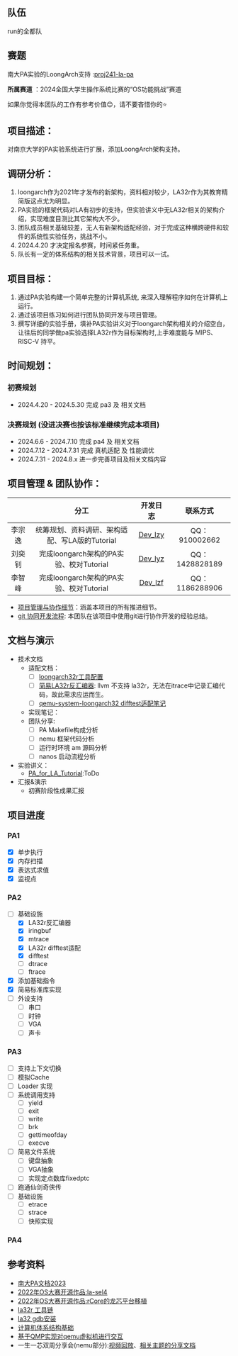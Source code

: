 ## 队伍
run的全都队
## 赛题

南大PA实验的LoongArch支持 :[proj241-la-pa](https://github.com/oscomp/proj241-la-pa)

**所属赛道** ：2024全国大学生操作系统比赛的“OS功能挑战”赛道

如果你觉得本团队的工作有参考价值😊，请不要吝惜你的⭐

## 项目描述：
对南京大学的PA实验系统进行扩展，添加LoongArch架构支持。

## 调研分析：
1. loongarch作为2021年才发布的新架构，资料相对较少，LA32r作为其教育精简版这点尤为明显。
2. PA实验的框架代码对LA有初步的支持，但实验讲义中无LA32r相关的架构介绍，实现难度目测比其它架构大不少。
3. 团队成员相关基础较差，无人有新架构适配经验，对于完成这种横跨硬件和软件的系统性实验任务，挑战不小。
4. 2024.4.20 才决定报名参赛，时间紧任务重。
5. 队长有一定的体系结构的相关技术背景，项目可以一试。

## 项目目标：
1. 通过PA实验构建一个简单完整的计算机系统, 来深入理解程序如何在计算机上运行。
2. 通过该项目练习如何进行团队协同开发与项目管理。
3. 撰写详细的实验手册，填补PA实验讲义对于loongarch架构相关的介绍空白，让往后的同学做pa实验选择LA32r作为目标架构时,上手难度能与 MIPS、RISC-V 持平。

## 时间规划：
### 初赛规划
- 2024.4.20 - 2024.5.30 完成 pa3 及 相关文档
### 决赛规划 (没进决赛也按该标准继续完成本项目)
- 2024.6.6  - 2024.7.10 完成 pa4 及 相关文档
- 2024.7.12 - 2024.7.31 完成 真机适配 及 性能调优
- 2024.7.31 - 2024.8.x  进一步完善项目及相关文档内容

## 项目管理 & 团队协作：
|        | 分工 | 开发日志 | 联系方式 |
| :----: | :-----: | :----: | :------: |
| 李宗逸 | 统筹规划、资料调研、架构适配、写LA版的Tutorial | [Dev_lzy](https://github.com/yifeianyi/proj241-PA_for_LA/wiki/Dev_lzy) | QQ：910002662 |
| 刘奕钊 | 完成loongarch架构的PA实验、校对Tutorial | [Dev_lyz](https://github.com/lemonsuqing/proj241-PA_for_LA/wiki/Dev_lyz) | QQ：1428828189 |
| 李智峰 | 完成loongarch架构的PA实验、校对Tutorial | [Dev_lzf](https://github.com/LiZhiFeng1111111/proj241-PA_for_LA/wiki/Dev_lzf) | QQ：1186288906          |



- [项目管理与协作细节](https://hxu6i1coj1.feishu.cn/base/WWjRbUz3taGa0UsBuEycoVapngk?table=tbl6xudDrnehQGnQ&view=veweOItODk)：涵盖本项目的所有推进细节。
- [git 协同开发流程](): 本团队在该项目中使用git进行协作开发的经验总结。

## 文档与演示
- 技术文档
  - 适配文档：
    - [ ] [loongarch32r工具配置]()
    - [ ] [简易LA32r反汇编器](): llvm 不支持 la32r，无法在itrace中记录汇编代码，故此需求应运而生。
    - [ ] [qemu-system-loongarch32 difftest适配笔记]()
  - 实现笔记：
  - 团队分享:
    - [ ] PA Makefile构成分析
    - [ ] nemu 框架代码分析
    - [ ] 运行时环境 am 源码分析
    - [ ] nanos 启动流程分析
- 实验讲义：
  - [PA_for_LA_Tutorial](NULL):ToDo
- 汇报&演示
  - 初赛阶段性成果汇报

## 项目进度

### PA1
- [x] 单步执行
- [x] 内存扫描
- [x] 表达式求值
- [x] 监视点

### PA2
- [ ] 基础设施
  - [x] LA32r反汇编器
  - [x] iringbuf
  - [x] mtrace
  - [x] LA32r difftest适配
  - [x] difftest
  - [ ] dtrace
  - [ ] ftrace
- [x] 添加基础指令
- [x] 简易标准库实现
- [ ] 外设支持
  - [ ] 串口
  - [ ] 时钟
  - [ ] VGA
  - [ ] 声卡

### PA3
- [ ] 支持上下文切换
- [ ] 模拟Cache
- [ ] Loader 实现
- [ ] 系统调用支持
  - [ ] yield
  - [ ] exit
  - [ ] write
  - [ ] brk
  - [ ] gettimeofday
  - [ ] execve
- [ ] 简易文件系统
  - [ ] 键盘抽象
  - [ ] VGA抽象
  - [ ] 实现定点数库fixedptc
- [ ] 跑通仙剑奇侠传
- [ ] 基础设施
  - [ ] etrace
  - [ ] strace
  - [ ] 快照实现
### PA4

## 参考资料
- [南大PA文档2023](https://nju-projectn.github.io/ics-pa-gitbook/ics2023/)
- [2022年OS大赛开源作品:la-sel4](https://github.com/tyyteam/la-seL4)
- [2022年OS大赛开源作品:rCore的龙芯平台移植](https://github.com/Godones/rCoreloongArch)
- [la32r 工具链](https://gitee.com/loongson-edu/la32r-toolchains)
- [la32 gdb安装](https://blog.csdn.net/greenmoss/article/details/127800221)
- [计算机体系结构基础](https://foxsen.github.io/archbase/)
- [基于QMP实现对qemu虚拟机进行交互](https://zhuanlan.zhihu.com/p/56887210)
- 一生一芯双周分享会(nemu部分):[视频回放](https://space.bilibili.com/238318574?spm_id_from=333.788.0.0)、[相关主题的分享文档](https://docs.qq.com/sheet/DU05xUmxjWmFvaXhj?tab=8nd1jt&login_t=1715061395395)
